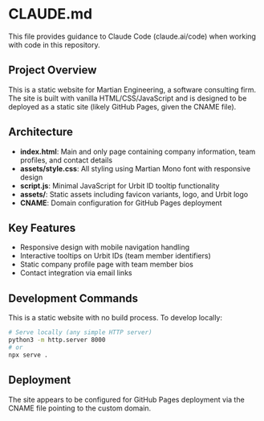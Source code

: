 # CLAUDE.md

This file provides guidance to Claude Code (claude.ai/code) when working with code in this repository.

## Project Overview

This is a static website for Martian Engineering, a software consulting firm. The site is built with vanilla HTML/CSS/JavaScript and is designed to be deployed as a static site (likely GitHub Pages, given the CNAME file).

## Architecture

- **index.html**: Main and only page containing company information, team profiles, and contact details
- **assets/style.css**: All styling using Martian Mono font with responsive design
- **script.js**: Minimal JavaScript for Urbit ID tooltip functionality
- **assets/**: Static assets including favicon variants, logo, and Urbit logo
- **CNAME**: Domain configuration for GitHub Pages deployment

## Key Features

- Responsive design with mobile navigation handling
- Interactive tooltips on Urbit IDs (team member identifiers)
- Static company profile page with team member bios
- Contact integration via email links

## Development Commands

This is a static website with no build process. To develop locally:

```bash
# Serve locally (any simple HTTP server)
python3 -m http.server 8000
# or
npx serve .
```

## Deployment

The site appears to be configured for GitHub Pages deployment via the CNAME file pointing to the custom domain.